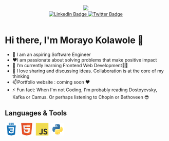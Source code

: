 <!-- Glyph Icon -->

<div id="header" align="center">
  <img src="https://media.giphy.com/media/M9gbBd9nbDrOTu1Mqx/giphy.gif" width="100"/>
</div>

<!-- Social Networking Links -->

<div id="badges" align="center">
  <a href="www.linkedin.com">
    <img src="https://img.shields.io/badge/LinkedIn-blue?style=for-the-badge&logo=linkedin&logoColor=white" alt="LinkedIn Badge"/>
  </a>
  <a href="www.twitter.com/dev_moriayo">
    <img src="https://img.shields.io/badge/Twitter-blue?style=for-the-badge&logo=twitter&logoColor=white" alt="Twitter Badge"/>
  </a>
</div>

<!-- Profile counter -->
<div id="profile-counter" align="center">
  <img src="https://komarev.com/ghpvc/?username=moriayo-dev&style=flat-square&color=blue" alt=""/>
</div>

<!-- Introducing Myself -->

# Hi there, I'm Morayo Kolawole 👋
<ul>
  <li>🔭 I am an aspiring Software Engineer</li>
  <li>❤️I am passionate about solving problems that make positive impact </li>
  <li>🌱 I’m currently learning Frontend Web Development🚀🚀</li>
  <li>👯 I love sharing and discussing ideas. Collaboration is at the core of my thinking </li>
  <li>📫Portfolio website : coming soon ❤</li>
  <li>⚡ Fun fact: When I'm not Coding, I'm probably reading Dostoyevsky, Kafka or Camus. Or perhaps listening to Chopin or Bethoveen 😎</li>
</ul>

## Languages & Tools

<div>
  <img src="https://github.com/devicons/devicon/blob/master/icons/css3/css3-plain-wordmark.svg"  title="CSS3" alt="CSS" width="40" height="40"/>&nbsp;
  <img src="https://github.com/devicons/devicon/blob/master/icons/html5/html5-original.svg" title="HTML5" alt="HTML" width="40" height="40"/>&nbsp;
  <img src="https://github.com/devicons/devicon/blob/master/icons/javascript/javascript-original.svg" title="JavaScript" alt="JavaScript" width="40" height="40"/>&nbsp;
  <img src="https://github.com/devicons/devicon/blob/master/icons/python/python-original.svg" title="Python" alt="Python" width="40" height="40"/>
